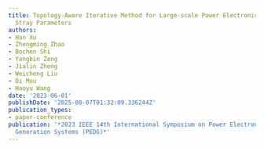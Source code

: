 ```yaml
---
title: Topology-Aware Iterative Method for Large-scale Power Electronic Systems with
  Stray Parameters
authors:
- Han Xu
- Zhengming Zhao
- Bochen Shi
- Yangbin Zeng
- Jialin Zheng
- Weicheng Liu
- Di Mou
- Haoyu Wang
date: '2023-06-01'
publishDate: '2025-08-07T01:32:09.336244Z'
publication_types:
- paper-conference
publication: '*2023 IEEE 14th International Symposium on Power Electronics for Distributed
  Generation Systems (PEDG)*'
---
```

